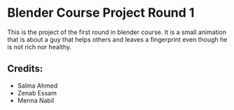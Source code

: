Blender Course Project Round 1
==============================

This is the project of the first round in blender course. It is a small animation that is about a guy that helps others and leaves a fingerprint even though he is not rich nor healthy.

Credits:
--------
* Salma Ahmed
* Zenab Essam
* Menna Nabil

